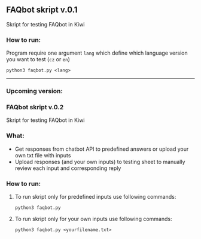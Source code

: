 ## FAQbot skript v.0.1
Skript for testing FAQbot in Kiwi

### How to run:

Program require one argument `lang` which define which language version you want to test (`cz` or `en`)

```commandline
python3 faqbot.py <lang>
```


-----------------
### Upcoming version:

### FAQbot skript v.0.2
Skript for testing FAQbot in Kiwi

### What:
- Get responses from chatbot API to predefined answers or upload your own txt file with inputs
- Upload responses (and your own inputs) to testing sheet to manually review each input and corresponding reply

### How to run:

1. To run skript only for predefined inputs use following commands:
    ```commandline
    python3 faqbot.py
    ```

2. To run skript only for your own inputs use following commands:
    ```commandline
    python3 faqbot.py <yourfilename.txt>
    ```